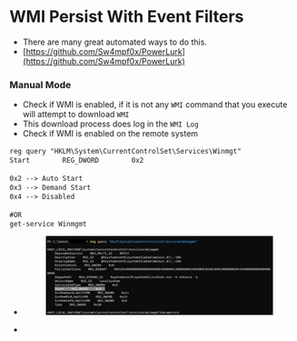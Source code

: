 # WMI Persist With Event Filters

* There are many great automated ways to do this.
* [https://github.com/Sw4mpf0x/PowerLurk](https://github.com/Sw4mpf0x/PowerLurk)

### Manual Mode&#x20;

* Check if WMI is enabled, if it is not any `WMI` command that you execute will attempt to download `WMI`
* This download process does log in the `WMI Log`
* Check if WMI is enabled on the remote system&#x20;

```
reg query "HKLM\System\CurrentControlSet\Services\Winmgt"
Start        REG_DWORD        0x2

0x2 --> Auto Start
0x3 --> Demand Start
0x4 --> Disabled

#OR
get-service Winmgmt
```

*   &#x20;

    <figure><img src="../../.gitbook/assets/image (9).png" alt=""><figcaption></figcaption></figure>
*
